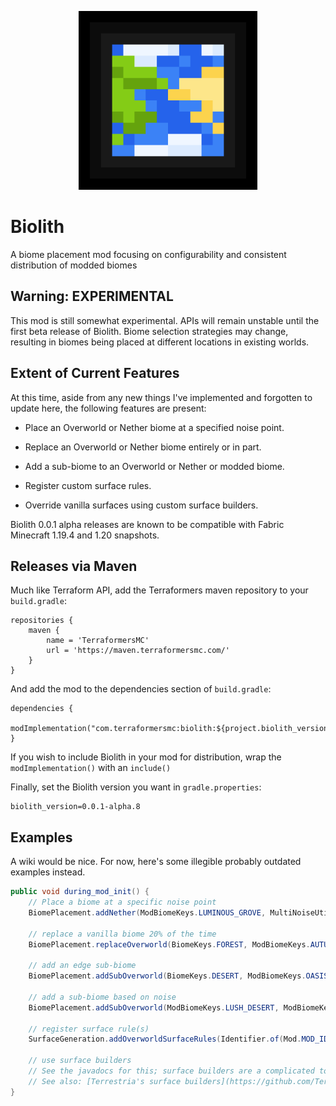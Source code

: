 <p align="center"><a href="https://modrinth.com/mod/biolith"><img height="286" width="286" src="./images/biolith.png" /></a></p>

# Biolith
A biome placement mod focusing on configurability and consistent
distribution of modded biomes

## Warning: EXPERIMENTAL

This mod is still somewhat experimental.  APIs will remain unstable until
the first beta release of Biolith.  Biome selection strategies may change,
resulting in biomes being placed at different locations in existing worlds.

## Extent of Current Features

At this time, aside from any new things I've implemented and forgotten
to update here, the following features are present:

* Place an Overworld or Nether biome at a specified noise point.
* Replace an Overworld or Nether biome entirely or in part.
* Add a sub-biome to an Overworld or Nether or modded biome.

* Register custom surface rules.
* Override vanilla surfaces using custom surface builders.

Biolith 0.0.1 alpha releases are known to be compatible with Fabric Minecraft 1.19.4 and 1.20 snapshots.

## Releases via Maven

Much like Terraform API, add the Terraformers maven repository to your `build.gradle`:

```
repositories {
    maven {
        name = 'TerraformersMC'
        url = 'https://maven.terraformersmc.com/'
    }
}
```

And add the mod to the dependencies section of `build.gradle`:

```
dependencies {
    modImplementation("com.terraformersmc:biolith:${project.biolith_version}")
}
```

If you wish to include Biolith in your mod for distribution, wrap the `modImplementation()` with an `include()`

Finally, set the Biolith version you want in `gradle.properties`:

```
biolith_version=0.0.1-alpha.8
```

## Examples

A wiki would be nice.  For now, here's some illegible probably outdated examples instead.

```java
public void during_mod_init() {
    // Place a biome at a specific noise point
    BiomePlacement.addNether(ModBiomeKeys.LUMINOUS_GROVE, MultiNoiseUtil.createNoiseHypercube(0.35F, 0.3F, 0.0F, 0.0F, 0.0F, 0.0F, 0.225F)); }

    // replace a vanilla biome 20% of the time
    BiomePlacement.replaceOverworld(BiomeKeys.FOREST, ModBiomeKeys.AUTUMNAL_WOODS, 0.2D);

    // add an edge sub-biome
    BiomePlacement.addSubOverworld(BiomeKeys.DESERT, ModBiomeKeys.OASIS, SubBiomeMatcher.of(SubBiomeMatcher.NEAR_BORDER));

    // add a sub-biome based on noise
    BiomePlacement.addSubOverworld(ModBiomeKeys.LUSH_DESERT, ModBiomeKeys.OASIS, SubBiomeMatcher.of(SubBiomeMatcher.Criterion.ofMax(SubBiomeMatcher.CriterionTargets.PEAKS_VALLEYS, SubBiomeMatcher.CriterionTypes.DISTANCE, 0.2f)));

    // register surface rule(s)
    SurfaceGeneration.addOverworldSurfaceRules(Identifier.of(Mod.MOD_ID, "surface_rules"), modSurfaceRules);

    // use surface builders
    // See the javadocs for this; surface builders are a complicated topic.
    // See also: [Terrestria's surface builders](https://github.com/TerraformersMC/Terrestria/tree/1.19.3/worldgen/src/main/java/com/terraformersmc/terrestria/surfacebuilders)
}
```